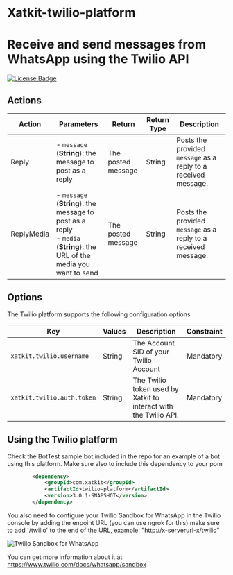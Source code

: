 # Xatkit-twilio-platform
Receive and send messages from WhatsApp using the Twilio API
=====

[![License Badge](https://img.shields.io/badge/license-EPL%202.0-brightgreen.svg)](https://opensource.org/licenses/EPL-2.0)



## Actions

| Action | Parameters                                                   | Return                         | Return Type | Description                                                 |
| ------ | ------------------------------------------------------------ | ------------------------------ | ----------- | ----------------------------------------------------------- |
| Reply | - `message` (**String**): the message to post as a reply <br/> | The posted message | String | Posts the provided `message` as a reply to a received message.|
| ReplyMedia | - `message` (**String**): the message to post as a reply <br/> - `media` (**String**): the URL of the media you want to send  | The posted message | String | Posts the provided `message` as a reply to a received message.|


## Options

The Twilio platform supports the following configuration options

| Key                  | Values | Description                                                  | Constraint    |
| -------------------- | ------ | ------------------------------------------------------------ | ------------- |
| `xatkit.twilio.username` | String | The Account SID of your Twilio Account | Mandatory
| `xatkit.twilio.auth.token` | String | The Twilio token used by Xatkit to interact with the Twilio API.| Mandatory

## Using the Twilio platform

Check the BotTest sample bot included in the repo for an example of a bot using this platform. Make sure also to include this dependency to your pom

```xml
        <dependency>
            <groupId>com.xatkit</groupId>
            <artifactId>twilio-platform</artifactId>
            <version>3.0.1-SNAPSHOT</version>
        </dependency>
```
You also need to configure your Twilio Sandbox for WhatsApp in the Twilio console by adding the enpoint URL (you can use ngrok for this) make sure to add '/twilio' to the end of the URL, example: "http://x-serverurl-x/twilio"

   ![Twilio Sandbox for WhatsApp](https://user-images.githubusercontent.com/48770214/165193307-fdaaf2f9-7c02-4bf2-a0f8-ae4eccb8a9e1.png)

You can get more information about it at https://www.twilio.com/docs/whatsapp/sandbox

